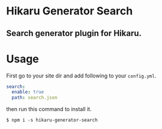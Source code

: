 Hikaru Generator Search
=======================

Search generator plugin for Hikaru.
-----------------------------------

# Usage

First go to your site dir and add following to your `config.yml`.

```yaml
search:
  enable: true
  path: search.json
```

then run this command to install it.

```
$ npm i -s hikaru-generator-search
```
